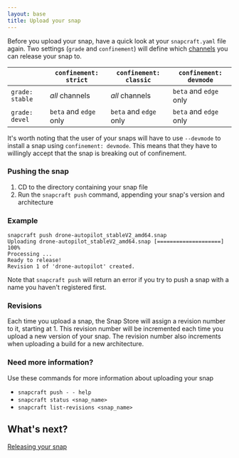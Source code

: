 ```yaml
---
layout: base
title: Upload your snap
---
```


Before you upload your snap, have a quick look at your `snapcraft.yaml` file again. Two settings (`grade` and `confinement`) will define which [channels](#release-channels) you can release your snap to.

|                 | `confinement: strict`  | `confinement: classic` | `confinement: devmode` |
| --------------- | ---------------------- | ---------------------- | ---------------------- |
| `grade: stable` | *all* channels         | *all* channels         | `beta` and `edge` only |
| `grade: devel`  | `beta` and `edge` only | `beta` and `edge` only | `beta` and `edge` only |

It's worth noting that the user of your snaps will have to use `--devmode` to install a snap using `confinement: devmode`. This means that they have to willingly accept that the snap is breaking out of confinement.

### Pushing the snap

1. CD to the directory containing your snap file
2. Run the `snapcraft push` command, appending your snap's version and architecture

### Example


    snapcraft push drone-autopilot_stableV2_amd64.snap
    Uploading drone-autopilot_stableV2_amd64.snap [====================] 100%
    Processing ...
    Ready to release!
    Revision 1 of 'drone-autopilot' created.

Note that `snapcraft push` will return an error if you try to push a snap with a name you haven't registered first.

### Revisions

Each time you upload a snap, the Snap Store will assign a revision number to it, starting at 1. This revision number will be incremented each time you upload a new version of your snap. The revision number also increments when uploading a build for a new architecture.

### Need more information?

Use these commands for more information about uploading your snap

- `snapcraft push - - help`
- `snapcraft status <snap_name>`
- `snapcraft list-revisions <snap_name>`

## What's next?

[Releasing your snap](/release)
